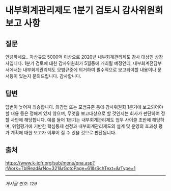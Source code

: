 # 내부회계관리제도 1분기 검토시 감사위원회 보고 사항

## 질문
안녕하세요..
자산규모 5000억 이상으로 2020년 내부회계관리제도 감사 대상인 상장사입니다.
1분기 검토에 대한 감사위원회가 5월중에 개최될 예정인데, 내부회계전담부서에서는
내부회계관리제도 모범규준에 의거하여 필수적으로 보고되야할 내용이나 문서등이 있는지 문의드립니다.
감사합니다.

## 답변
답변이 늦어져 죄송합니다.
외감법 또는 모범규준 등에 감사위원회 1분기에 보고되어야 할 내용 등은 정해져 있지 않으며, 무엇을 보고대상으로 할 것인지는 회사가 판단하여 정할 사안에 해당합니다.
예를 들어 1분기는 내부회계관리제도 업무 사이클 초반에 해당하며, 위험평가에 기반한 핵심통제 선정과 내부회계관리제도의 설계 및 운영의 효과성 평가 계획에 대한 보고가 이루어 질 수 있을 것으로 판단됩니다.

## 출처
https://www.k-icfr.org/sub/menu/qna.asp?rWork=TblRead&rNo=321&rGotoPage=61&rSchText=&rType=1

---
*게시글 번호: 129*
